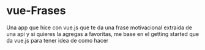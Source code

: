 # vue-Frases
Una app que hice con vue.js que te da una frase motivacional extraida de una api y si quieres la agregas a favoritas, me base en el getting started que da vue.js para tener idea de como hacer
